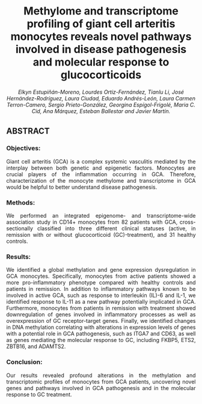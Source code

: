 
<h1 align="center">Methylome and transcriptome profiling of giant cell arteritis monocytes reveals novel pathways involved in disease pathogenesis and molecular response to glucocorticoids</h1>


<h6 align="center">Elkyn Estupiñán-Moreno, Lourdes Ortiz-Fernández, Tianlu Li, José Hernández-Rodríguez, Laura Ciudad, Eduardo Andrés-León, Laura Carmen Terron-Camero, Sergio Prieto-González, Georgina Espígol-Frigolé, Maria C. Cid, Ana Márquez, Esteban Ballestar and Javier Martín.</h6>


## ABSTRACT

### Objectives: ###

<p align="justify">Giant cell arteritis (GCA) is a complex systemic vasculitis mediated by the interplay between both genetic and epigenetic factors. Monocytes are crucial players of the inflammation occurring in GCA. Therefore, characterization of the monocyte methylome and transcriptome in GCA would be helpful to better understand disease pathogenesis.</p>

### Methods: ###

<p align="justify">We performed an integrated epigenome- and transcriptome-wide association study in CD14+ monocytes from 82 patients with GCA, cross-sectionally classified into three different clinical statuses (active, in remission with or without glucocorticoid (GC)-treatment), and 31 healthy controls.</p>

### Results: ### 
<p align="justify">We identified a global methylation and gene expression dysregulation in GCA monocytes. Specifically, monocytes from active patients showed a more pro-inflammatory phenotype compared with healthy controls and patients in remission. In addition to inflammatory pathways known to be involved in active GCA, such as response to interleukin (IL)-6 and IL-1, we identified response to IL-11 as a new pathway potentially implicated in GCA. Furthermore, monocytes from patients in remission with treatment showed downregulation of genes involved in inflammatory processes as well as overexpression of GC receptor-target genes. Finally, we identified changes in DNA methylation correlating with alterations in expression levels of genes with a potential role in GCA pathogenesis, such as ITGA7 and CD63, as well as genes mediating the molecular response to GC, including FKBP5, ETS2, ZBTB16, and ADAMTS2.</p>

### Conclusion: ###
<p align="justify">Our results revealed profound alterations in the methylation and transcriptomic profiles of monocytes from GCA patients, uncovering novel genes and pathways involved in GCA pathogenesis and in the molecular response to GC treatment.</p>

